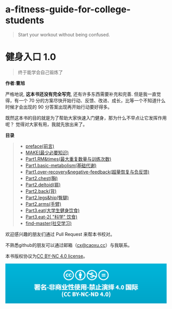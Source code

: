 # a-fitness-guide-for-college-students

> Start your workout without being  confused.

# 健身入口 1.0

> 终于能学会自己锻炼了

**作者:曹旭**

严格地说, **这本书还没有完全写完**, 还有许多东西需要补充和完善. 但是我一直觉得，有一个 70 分的方案尽快开始行动、反馈、改进、成长，比等一个不知道什么时候才会出现的 90 分答案出现再开始行动要好得多。

既然这本书的目的就是为了帮助大家快速入门健身，那为什么不早点让它发挥作用呢？ 觉得对大家有用，我就先放出来了。

**目录**



>* [preface(前言)](https://github.com/caoxuCarlos/A-Fitness-Guide-for-College-Students/blob/master/markdowns/preface.md)
>* [MAKE(最少必要知识)](https://github.com/caoxuCarlos/a-fitness-guide-for-college-students/blob/master/markdowns/MAKE.md)
>* [Part1.RM&times(最大重复数量与训练次数)](https://github.com/caoxuCarlos/a-fitness-guide-for-college-students/blob/master/markdowns/Part1.RM%26times.md)
>* [Part1.basic-metabolism(基础代谢)](https://github.com/caoxuCarlos/a-fitness-guide-for-college-students/blob/master/markdowns/Part1.basic-metabolism.md)
>* [Part1.over-recovery&negative-feedback(超量恢复与负反馈)](https://github.com/caoxuCarlos/a-fitness-guide-for-college-students/blob/master/markdowns/Part1.over-recovery%26negative-feedback.md)
>* [Part2.chest(胸)](https://github.com/caoxuCarlos/a-fitness-guide-for-college-students/blob/master/markdowns/Part2.chest.md)
>* [Part2.deltoid(肩)](https://github.com/caoxuCarlos/a-fitness-guide-for-college-students/blob/master/markdowns/Part2.deltoid.md)
>* [Part2.back(背)](https://github.com/caoxuCarlos/a-fitness-guide-for-college-students/blob/master/markdowns/Part2.back.md)
>* [Part2.legs&hip(臀腿)](https://github.com/caoxuCarlos/a-fitness-guide-for-college-students/blob/master/markdowns/Part2.legs%26hip.md)
>* [Part2.arms(手臂)](https://github.com/caoxuCarlos/a-fitness-guide-for-college-students/blob/master/markdowns/Part2.arms.md)
>* [Part3.eat(大学生健身饮食)](https://github.com/caoxuCarlos/a-fitness-guide-for-college-students/blob/master/markdowns/Part3.eat.md)
>* [Part3.eat-2( "科学" 饮食)](https://github.com/caoxuCarlos/a-fitness-guide-for-college-students/blob/master/markdowns/Part3.eat-2.md)
>* [find-master(社交学习)](https://github.com/caoxuCarlos/a-fitness-guide-for-college-students/blob/master/markdowns/find-master.md)

欢迎感兴趣的朋友们通过 Pull Request 来帮本书校对。

不熟悉github的朋友可以通过邮箱（cx@caoxu.cc）与我联系。

本书版权协议为[CC BY-NC 4.0 license](http://creativecommons.org/licenses/by-nc-nd/4.0/)。

![](https://github.com/caoxuCarlos/a-fitness-guide-for-college-students/blob/master/images/copyright01.png?raw=true)
